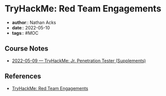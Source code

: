 # TryHackMe: Red Team Engagements

* **author**:: Nathan Acks
* **date**:: 2022-05-10
* **tags**:: #MOC

## Course Notes

* [2022-05-09 — TryHackMe: Jr. Penetration Tester (Supplements)](../log/2022-05-09-tryhackme-jr-penetration-tester-supplements.md)

## References

* [TryHackMe: Red Team Engagements](https://tryhackme.com/room/redteamengagements)
